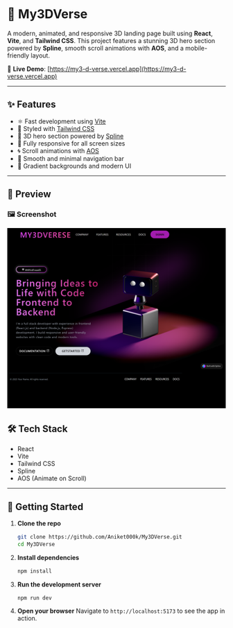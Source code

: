 # 🌌 My3DVerse

A modern, animated, and responsive 3D landing page built using **React**, **Vite**, and **Tailwind CSS**. This project features a stunning 3D hero section powered by **Spline**, smooth scroll animations with **AOS**, and a mobile-friendly layout.

🔗 **Live Demo**: [https://my3-d-verse.vercel.app](https://my3-d-verse.vercel.app)

---

## ✨ Features

- ⚛️ Fast development using [Vite](https://vitejs.dev/)
- 🎨 Styled with [Tailwind CSS](https://tailwindcss.com/)
- 🧠 3D hero section powered by [Spline](https://spline.design/)
- 📱 Fully responsive for all screen sizes
- 🌀 Scroll animations with [AOS](https://michalsnik.github.io/aos/)
- 🧭 Smooth and minimal navigation bar
- 🌈 Gradient backgrounds and modern UI

---

## 📸 Preview

### 🖼️ Screenshot

![My3DVerse Screenshot](./public/preview_image.png)



## 🛠️ Tech Stack

- React  
- Vite  
- Tailwind CSS  
- Spline  
- AOS (Animate on Scroll)

---

## 🚀 Getting Started

1. **Clone the repo**
   ```bash
   git clone https://github.com/Aniket000k/My3DVerse.git
   cd My3DVerse

2. **Install dependencies**
   ```bash
   npm install
   ```

3. **Run the development server**
   ```bash
   npm run dev
   ```
4. **Open your browser**
   Navigate to `http://localhost:5173` to see the app in action.
